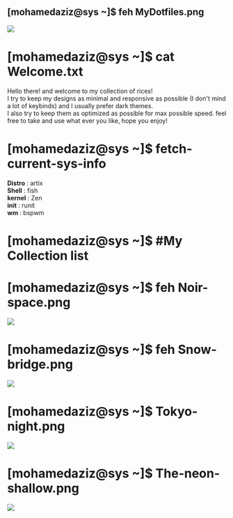 ## [mohamedaziz@sys ~]$ feh MyDotfiles.png
![](https://i.imgur.com/c33V8f3.png)
# [mohamedaziz@sys ~]$ cat Welcome.txt
Hello there! and welcome to my collection of rices!<br>
I try to keep my designs as minimal and responsive as possible (I don't mind a lot of keybinds) and I usually prefer dark themes.<br>
I also try to keep them as optimized as possible for max possible speed.
feel free to take and use what ever you like, hope you enjoy! 

# [mohamedaziz@sys ~]$ fetch-current-sys-info<br>
**Distro** : artix <br>
**Shell** : fish <br>
**kernel** : Zen <br>
**init** : runit <br>
**wm** : bspwm 

# [mohamedaziz@sys ~]$ #My Collection list
# [mohamedaziz@sys ~]$ feh Noir-space.png 
![](https://i.imgur.com/HazwPEU.png)

# [mohamedaziz@sys ~]$ feh Snow-bridge.png
![](https://i.imgur.com/EkRnJ7v.png)

# [mohamedaziz@sys ~]$ Tokyo-night.png
![](https://i.imgur.com/J80gRLt.png)

# [mohamedaziz@sys ~]$ The-neon-shallow.png
![](https://i.imgur.com/HRBk357.png)


